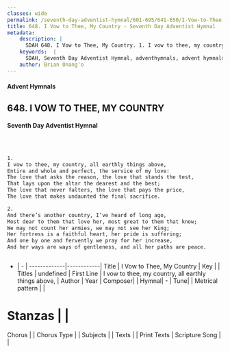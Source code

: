 ```yaml
---
classes: wide
permalink: /seventh-day-adventist-hymnal/601-695/641-650/I-Vow-to-Thee,-My-Country/
title: 648. I Vow to Thee, My Country - Seventh Day Adventist Hymnal
metadata:
    description: |
      SDAH 648. I Vow to Thee, My Country. 1. I vow to thee, my country, all earthly things above, Entire and whole and perfect, the service of my love: The love that asks the reason, the love that stands the test, That lays upon the altar the dearest and the best; The love that never falters, the love that pays the price, The love that makes undaunted the final sacrifice.
    keywords:  |
      SDAH, Seventh Day Adventist Hymnal, adventhymnals, advent hymnals, I Vow to Thee, My Country, I vow to thee, my country, all earthly things above, 
    author: Brian Onang'o
---
```


#### Advent Hymnals
## 648. I VOW TO THEE, MY COUNTRY
#### Seventh Day Adventist Hymnal

```txt



1.
I vow to thee, my country, all earthly things above,
Entire and whole and perfect, the service of my love:
The love that asks the reason, the love that stands the test,
That lays upon the altar the dearest and the best;
The love that never falters, the love that pays the price,
The love that makes undaunted the final sacrifice.

2.
And there’s another country, I’ve heard of long ago,
Most dear to them that love her, most great to them that know;
We may not count her armies, we may not see her King;
Her fortress is a faithful heart, her pride is suffering;
And one by one and fervently we pray for her increase,
And her ways are ways of gentleness, and all her paths are peace.



```

- |   -  |
-------------|------------|
Title | I Vow to Thee, My Country |
Key |  |
Titles | undefined |
First Line | I vow to thee, my country, all earthly things above, |
Author | 
Year | 
Composer|  |
Hymnal|  - |
Tune|  |
Metrical pattern | |
# Stanzas |  |
Chorus |  |
Chorus Type |  |
Subjects |  |
Texts |  |
Print Texts | 
Scripture Song |  |
  
